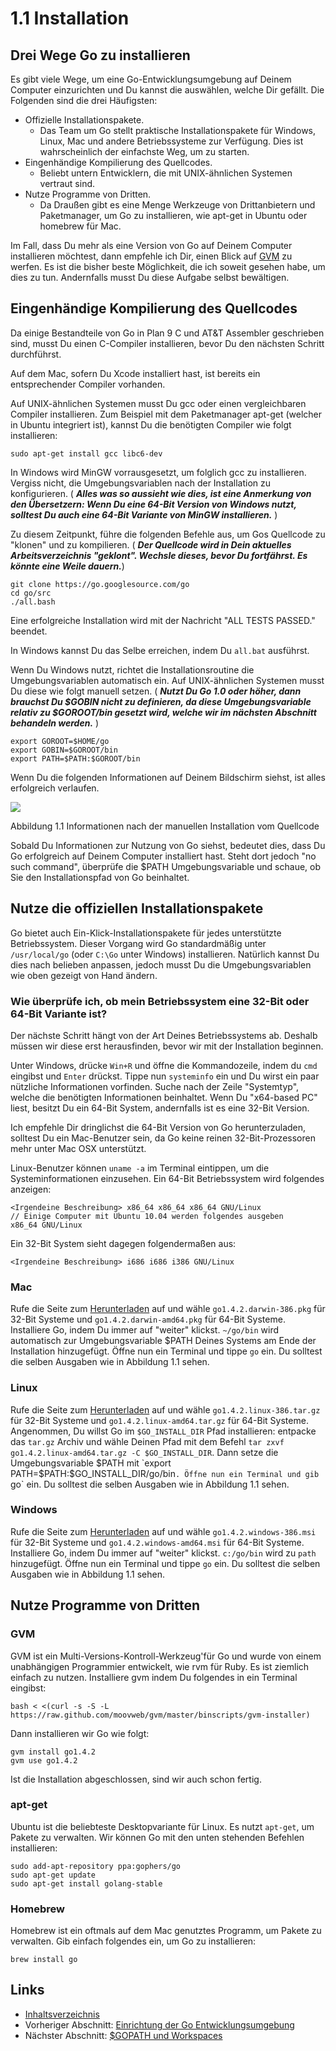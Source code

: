 # 1.1 Installation

## Drei Wege Go zu installieren

Es gibt viele Wege, um eine Go-Entwicklungsumgebung auf Deinem Computer einzurichten und Du kannst die   auswählen, welche Dir gefällt. Die Folgenden sind die drei Häufigsten:

- Offizielle Installationspakete.
    - Das Team um Go stellt praktische Installationspakete für Windows, Linux, Mac und andere Betriebssysteme zur Verfügung. Dies ist wahrscheinlich der einfachste Weg, um zu starten.
- Eingenhändige Kompilierung des Quellcodes.
    - Beliebt untern Entwicklern, die mit UNIX-ähnlichen Systemen vertraut sind.
- Nutze Programme von Dritten.
    - Da Draußen gibt es eine Menge Werkzeuge von Drittanbietern und Paketmanager, um Go zu installieren, wie apt-get in Ubuntu oder homebrew für Mac.


Im Fall, dass Du mehr als eine Version von Go auf Deinem Computer installieren möchtest, dann empfehle ich Dir, einen Blick auf [GVM](https://github.com/moovweb/gvm) zu werfen. Es ist die bisher beste Möglichkeit, die ich soweit gesehen habe, um dies zu tun. Andernfalls musst Du diese Aufgabe selbst bewältigen. 


## Eingenhändige Kompilierung des Quellcodes

Da einige Bestandteile von Go in Plan 9 C und AT&T Assembler geschrieben sind, musst Du einen C-Compiler installieren, bevor Du den nächsten  Schritt durchführst.

Auf dem Mac, sofern Du Xcode installiert hast, ist bereits ein entsprechender Compiler vorhanden.


Auf UNIX-ähnlichen Systemen musst Du gcc oder einen vergleichbaren Compiler installieren. Zum Beispiel mit dem Paketmanager apt-get (welcher in Ubuntu integriert ist), kannst Du die benötigten Compiler wie folgt installieren:

`sudo apt-get install gcc libc6-dev`


In Windows wird MinGW vorrausgesetzt, um folglich gcc zu installieren. Vergiss nicht, die Umgebungsvariablen nach der Installation zu konfigurieren. ( ***Alles was so aussieht wie dies, ist eine Anmerkung von den Übersetzern: Wenn Du eine 64-Bit Version von Windows nutzt, solltest Du auch eine 64-Bit Variante von MinGW installieren.*** )

Zu diesem Zeitpunkt, führe die folgenden Befehle aus, um Gos Quellcode zu "klonen" und zu kompilieren. ( ***Der Quellcode wird in Dein aktuelles Arbeitsverzeichnis "geklont". Wechsle dieses, bevor Du fortfährst. Es könnte eine Weile dauern.***)

	git clone https://go.googlesource.com/go
	cd go/src
	./all.bash 
	

Eine erfolgreiche Installation wird mit der Nachricht "ALL TESTS PASSED." beendet.

In Windows kannst Du das Selbe erreichen, indem Du `all.bat` ausführst. 

Wenn Du Windows nutzt, richtet die Installationsroutine die Umgebungsvariablen automatisch ein. Auf UNIX-ähnlichen Systemen musst Du diese wie folgt manuell setzen. ( ***Nutzt Du Go 1.0 oder höher, dann brauchst Du $GOBIN nicht zu definieren, da diese Umgebungsvariable relativ zu $GOROOT/bin gesetzt wird, welche wir im nächsten Abschnitt behandeln werden.*** )

    export GOROOT=$HOME/go
    export GOBIN=$GOROOT/bin
    export PATH=$PATH:$GOROOT/bin

Wenn Du die folgenden Informationen auf Deinem Bildschirm siehst, ist alles erfolgreich verlaufen. 

![](images/1.1.mac.png?raw=true)

Abbildung 1.1 Informationen nach der manuellen Installation vom Quellcode

Sobald Du Informationen zur Nutzung von Go siehst, bedeutet dies, dass Du Go erfolgreich auf Deinem Computer installiert hast. Steht dort jedoch "no such command", überprüfe die $PATH Umgebungsvariable und schaue, ob Sie den Installationspfad von Go beinhaltet.

## Nutze die offiziellen Installationspakete

Go bietet auch Ein-Klick-Installationspakete für jedes unterstützte Betriebssystem. Dieser Vorgang wird Go standardmäßig unter `/usr/local/go` (oder `C:\Go` unter Windows) installieren. Natürlich kannst Du dies nach belieben anpassen, jedoch musst Du die Umgebungsvariablen wie oben gezeigt von Hand ändern. 

### Wie überprüfe ich, ob mein Betriebssystem eine 32-Bit oder 64-Bit Variante ist?

Der nächste Schritt hängt von der Art Deines Betriebssystems ab. Deshalb müssen wir diese erst herausfinden, bevor wir mit der Installation beginnen.

Unter Windows, drücke `Win+R` und öffne die Kommandozeile, indem du `cmd` eingibst und `Enter` drückst. Tippe nun `systeminfo` ein und Du wirst ein paar nützliche Informationen vorfinden. Suche nach der Zeile "Systemtyp", welche die benötigten Informationen beinhaltet. Wenn Du "x64-based PC" liest, besitzt Du ein 64-Bit System, andernfalls ist es eine 32-Bit Version.

Ich empfehle Dir dringlichst die 64-Bit Version von Go herunterzuladen, solltest Du ein Mac-Benutzer sein, da Go keine reinen 32-Bit-Prozessoren mehr unter Mac OSX unterstützt.

Linux-Benutzer können `uname -a` im Terminal eintippen, um die Systeminformationen einzusehen. Ein 64-Bit Betriebssystem wird folgendes anzeigen:

    <Irgendeine Beschreibung> x86_64 x86_64 x86_64 GNU/Linux
    // Einige Computer mit Ubuntu 10.04 werden folgendes ausgeben
    x86_64 GNU/Linux

Ein 32-Bit System sieht dagegen folgendermaßen aus:

    <Irgendeine Beschreibung> i686 i686 i386 GNU/Linux

### Mac

Rufe die Seite zum [Herunterladen](https://golang.org/dl/) auf und wähle `go1.4.2.darwin-386.pkg` für 32-Bit Systeme und `go1.4.2.darwin-amd64.pkg` für 64-Bit Systeme. Installiere Go, indem Du immer auf "weiter" klickst. `~/go/bin` wird automatisch zur Umgebungsvariable $PATH Deines Systems am Ende der Installation hinzugefügt. Öffne nun ein Terminal und tippe `go` ein. Du solltest die selben Ausgaben wie in Abbildung 1.1 sehen.

### Linux


Rufe die Seite zum [Herunterladen](https://golang.org/dl/) auf und wähle `go1.4.2.linux-386.tar.gz` für 32-Bit Systeme und `go1.4.2.linux-amd64.tar.gz` für 64-Bit Systeme. Angenommen, Du willst Go im `$GO_INSTALL_DIR` Pfad installieren: entpacke das `tar.gz` Archiv und wähle Deinen Pfad mit dem Befehl `tar zxvf go1.4.2.linux-amd64.tar.gz -C $GO_INSTALL_DIR`. Dann setze die Umgebungsvariable $PATH mit `export PATH=$PATH:$GO_INSTALL_DIR/go/bin`. Öffne nun ein Terminal und gib `go` ein. Du solltest die selben Ausgaben wie in Abbildung 1.1 sehen.

### Windows

Rufe die Seite zum [Herunterladen](https://golang.org/dl/) auf und wähle `go1.4.2.windows-386.msi` für 32-Bit Systeme und `go1.4.2.windows-amd64.msi` für 64-Bit Systeme. Installiere Go, indem Du immer auf "weiter" klickst. `c:/go/bin` wird zu `path` hinzugefügt. Öffne nun ein Terminal und tippe `go` ein. Du solltest die selben Ausgaben wie in Abbildung 1.1 sehen.

## Nutze Programme von Dritten

### GVM

GVM ist ein Multi-Versions-Kontroll-Werkzeug'für Go und wurde von einem unabhängigen Programmier entwickelt, wie rvm für Ruby. Es ist ziemlich einfach zu nutzen. Installiere gvm indem Du folgendes in ein Terminal eingibst:

    bash < <(curl -s -S -L https://raw.github.com/moovweb/gvm/master/binscripts/gvm-installer)

Dann installieren wir Go wie folgt:

    gvm install go1.4.2
    gvm use go1.4.2

Ist die Installation abgeschlossen, sind wir auch schon fertig.

### apt-get

Ubuntu ist die beliebteste Desktopvariante für Linux. Es nutzt `apt-get`, um Pakete zu verwalten. Wir können Go mit den unten stehenden Befehlen installieren:

    sudo add-apt-repository ppa:gophers/go
    sudo apt-get update
    sudo apt-get install golang-stable

### Homebrew

Homebrew ist ein oftmals auf dem Mac genutztes Programm, um Pakete zu verwalten. Gib einfach folgendes ein, um Go zu installieren:

    brew install go

## Links

- [Inhaltsverzeichnis](preface.md)
- Vorheriger Abschnitt: [Einrichtung der Go Entwicklungsumgebung](01.0.md)
- Nächster Abschnitt: [$GOPATH und Workspaces](01.2.md)
